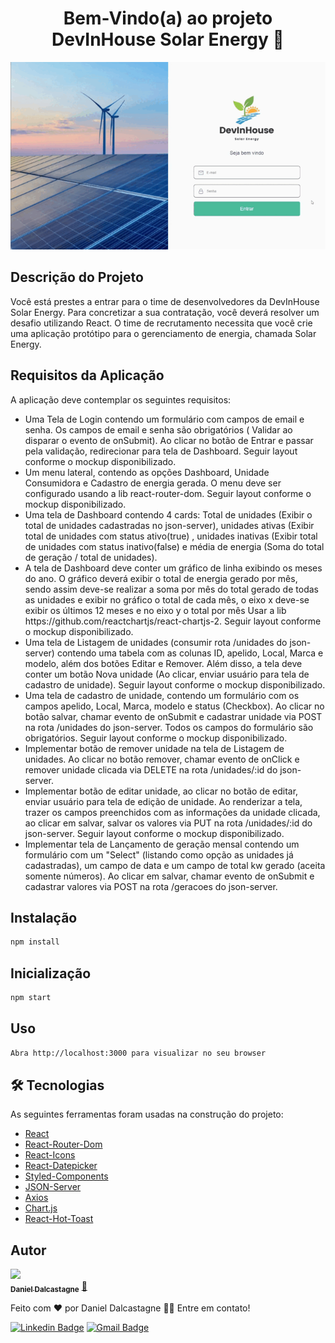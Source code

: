 <h1 align="center">Bem-Vindo(a) ao projeto DevInHouse Solar Energy 👋</h1>

<p align="center">
    <img src='https://github.com/dalcastagned/solar-energy/blob/main/preview.gif'>
</p>

## Descrição do Projeto
<p align="left">Você está prestes a entrar para o time de desenvolvedores da DevInHouse Solar Energy. Para concretizar a sua contratação, você deverá resolver um desafio utilizando React. O time de recrutamento necessita que você crie uma aplicação protótipo para o gerenciamento de energia, chamada Solar Energy.
</p>

## Requisitos da Aplicação
<p align="left">A aplicação deve contemplar os seguintes requisitos:</p>
<ul>
    <li>Uma Tela de Login contendo um formulário com campos de email e senha. Os campos de email e senha são obrigatórios ( Validar ao disparar o evento de onSubmit). Ao clicar no botão de Entrar e passar pela validação, redirecionar para tela de Dashboard. Seguir layout conforme o mockup disponibilizado.</li>
    <li>Um menu lateral, contendo as opções Dashboard, Unidade Consumidora e Cadastro de energia gerada. O menu deve ser configurado usando a lib react-router-dom. Seguir layout conforme o mockup disponibilizado.</li>
    <li>Uma tela de Dashboard contendo 4 cards: Total de unidades (Exibir o total de unidades cadastradas no json-server), unidades ativas (Exibir total de unidades com status ativo(true) , unidades inativas (Exibir total de unidades com status inativo(false) e média de energia (Soma do total de geração / total de unidades).</li>
    <li>A tela de Dashboard deve conter um gráfico de linha exibindo os meses do ano. O gráfico deverá exibir o total de energia gerado por mês, sendo assim deve-se realizar a soma por mês do total gerado de todas as unidades e exibir no gráfico o total de cada mês, o eixo x deve-se exibir os últimos 12 meses e no eixo y o total por mês Usar a lib https://github.com/reactchartjs/react-chartjs-2. Seguir layout conforme o mockup disponibilizado.</li>
    <li>Uma tela de Listagem de unidades (consumir rota /unidades do json-server) contendo uma tabela com as colunas ID, apelido, Local, Marca e modelo, além dos botões Editar e Remover. Além disso, a tela deve conter um botão Nova unidade (Ao clicar, enviar usuário para tela de cadastro de unidade). Seguir layout conforme o mockup disponibilizado.</li>
    <li>Uma tela de cadastro de unidade, contendo um formulário com os campos apelido, Local, Marca, modelo e status (Checkbox). Ao clicar no botão salvar, chamar evento de onSubmit e cadastrar unidade via POST na rota /unidades do json-server. Todos os campos do formulário são obrigatórios. Seguir layout conforme o mockup disponibilizado.</li>
    <li>Implementar botão de remover unidade na tela de Listagem de unidades. Ao clicar no botão remover, chamar evento de onClick e remover unidade clicada via DELETE na rota /unidades/:id do json-server.</li>
    <li>Implementar botão de editar unidade, ao clicar no botão de editar, enviar usuário para tela de edição de unidade. Ao renderizar a tela, trazer os campos preenchidos com as informações da unidade clicada, ao clicar em salvar, salvar os valores via PUT na rota /unidades/:id do json-server. Seguir layout conforme o mockup disponibilizado.</li>
    <li>Implementar tela de Lançamento de geração mensal contendo um formulário com um "Select" (listando como opção as unidades já cadastradas), um campo de data e um campo de total kw gerado (aceita somente números). Ao clicar em salvar, chamar evento de onSubmit e cadastrar valores via POST na rota /geracoes do json-server.</li>
</ul>

## Instalação

```sh
npm install
```
## Inicialização

```sh
npm start
```
## Uso

```sh
Abra http://localhost:3000 para visualizar no seu browser
```

## 🛠 Tecnologias

As seguintes ferramentas foram usadas na construção do projeto:

- [React](https://pt-br.reactjs.org/)
- [React-Router-Dom](https://v5.reactrouter.com/web/guides/quick-start)
- [React-Icons](https://react-icons.github.io/react-icons)
- [React-Datepicker](https://reactdatepicker.com/)
- [Styled-Components](https://styled-components.com/)
- [JSON-Server](https://www.npmjs.com/package/json-server)
- [Axios](https://axios-http.com/docs/intro)
- [Chart.js](https://www.chartjs.org/)
- [React-Hot-Toast](https://react-hot-toast.com/)
## Autor

<a href="https://github.com/dalcastagned">
 <img src="https://avatars.githubusercontent.com/u/65626347?v=4" width="100px;"/>
 <br />
 <sub><b>Daniel Dalcastagne</b></sub></a> <a href="https://github.com/dalcastagned">🚀</a>


Feito com ❤️ por Daniel Dalcastagne 👋🏽 Entre em contato!

[![Linkedin Badge](https://img.shields.io/badge/-LINKEDIN-blue?style=flat-square&logo=Linkedin&logoColor=white&link=https://www.linkedin.com/in/daniel-dalcastagne-4baa00179/)](https://www.linkedin.com/in/daniel-dalcastagne-4baa00179/) 
[![Gmail Badge](https://img.shields.io/badge/-EMAIL-c14438?style=flat-square&logo=Gmail&logoColor=white&link=mailto:contato@danieldalcastagne.com)](mailto:contato@danieldalcastagne.com)